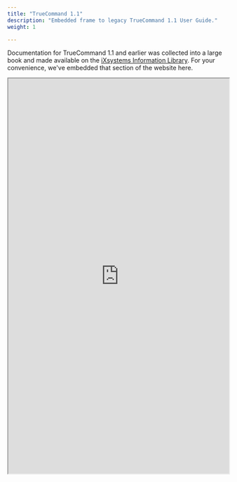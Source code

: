 ```yaml
---
title: "TrueCommand 1.1"
description: "Embedded frame to legacy TrueCommand 1.1 User Guide."
weight: 1

---
```


Documentation for TrueCommand 1.1 and earlier was collected into a large book and made available on the [iXsystems Information Library](https://www.ixsystems.com/blog/knowledgebase_category/truecommand/).
For your convenience, we've embedded that section of the website here.

<iframe src="https://ixsystems.com/documentation/truecommand" width="100%" height="900"></iframe>